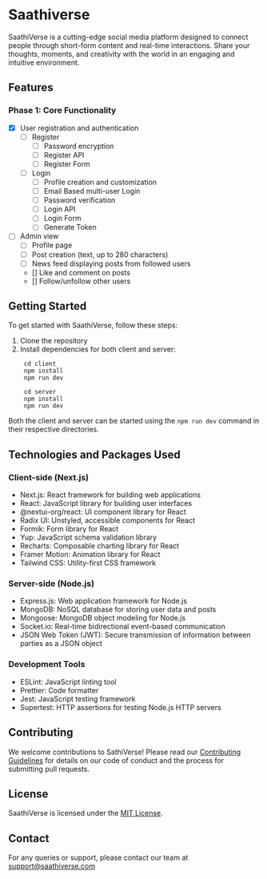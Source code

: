 # Saathiverse

SaathiVerse is a cutting-edge social media platform designed to connect people through short-form content and real-time interactions. Share your thoughts, moments, and creativity with the world in an engaging and intuitive environment.

## Features

### Phase 1: Core Functionality

- [x] User registration and authentication
   - [ ] Register
      - [ ] Password encryption
      - [ ] Register API
      - [ ] Register Form
    - [ ] Login
        - [ ] Profile creation and customization
        - [ ] Email Based multi-user Login
        - [ ] Password verification
        - [ ] Login API
        - [ ] Login Form
        - [ ] Generate Token

- [ ] Admin view
    - [ ] Profile page
    - [ ] Post creation (text, up to 280 characters)
    - [ ] News feed displaying posts from followed users
    - [] Like and comment on posts
    - [] Follow/unfollow other users

## Getting Started

To get started with SaathiVerse, follow these steps:

1. Clone the repository
2. Install dependencies for both client and server:
   ```
    cd client 
    npm install
    npm run dev

    cd server
    npm install
    npm run dev
   ```

Both the client and server can be started using the `npm run dev` command in their respective directories.

## Technologies and Packages Used

### Client-side (Next.js)
- Next.js: React framework for building web applications
- React: JavaScript library for building user interfaces
- @nextui-org/react: UI component library for React
- Radix UI: Unstyled, accessible components for React
- Formik: Form library for React
- Yup: JavaScript schema validation library
- Recharts: Composable charting library for React
- Framer Motion: Animation library for React
- Tailwind CSS: Utility-first CSS framework

### Server-side (Node.js)
- Express.js: Web application framework for Node.js
- MongoDB: NoSQL database for storing user data and posts
- Mongoose: MongoDB object modeling for Node.js
- Socket.io: Real-time bidirectional event-based communication
- JSON Web Token (JWT): Secure transmission of information between parties as a JSON object

### Development Tools
- ESLint: JavaScript linting tool
- Prettier: Code formatter
- Jest: JavaScript testing framework
- Supertest: HTTP assertions for testing Node.js HTTP servers

## Contributing

We welcome contributions to SathiVerse! Please read our [Contributing Guidelines](CONTRIBUTING.md) for details on our code of conduct and the process for submitting pull requests.

## License

SaathiVerse is licensed under the [MIT License](LICENSE.md).

## Contact

For any queries or support, please contact our team at support@saathiverse.com
